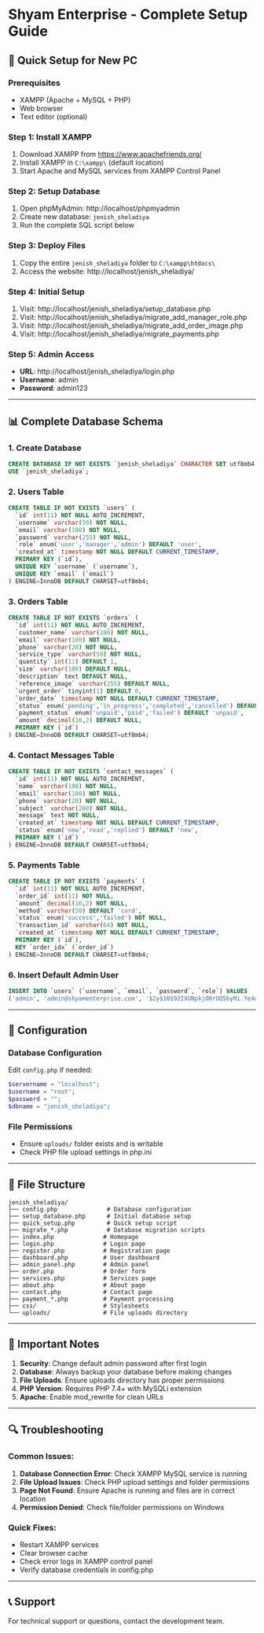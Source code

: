 # Shyam Enterprise - Complete Setup Guide

## 🚀 Quick Setup for New PC

### Prerequisites
- XAMPP (Apache + MySQL + PHP)
- Web browser
- Text editor (optional)

### Step 1: Install XAMPP
1. Download XAMPP from https://www.apachefriends.org/
2. Install XAMPP in `C:\xampp\` (default location)
3. Start Apache and MySQL services from XAMPP Control Panel

### Step 2: Setup Database
1. Open phpMyAdmin: http://localhost/phpmyadmin
2. Create new database: `jenish_sheladiya`
3. Run the complete SQL script below

### Step 3: Deploy Files
1. Copy the entire `jenish_sheladiya` folder to `C:\xampp\htdocs\`
2. Access the website: http://localhost/jenish_sheladiya/

### Step 4: Initial Setup
1. Visit: http://localhost/jenish_sheladiya/setup_database.php
2. Visit: http://localhost/jenish_sheladiya/migrate_add_manager_role.php
3. Visit: http://localhost/jenish_sheladiya/migrate_add_order_image.php
4. Visit: http://localhost/jenish_sheladiya/migrate_payments.php

### Step 5: Admin Access
- **URL**: http://localhost/jenish_sheladiya/login.php
- **Username**: admin
- **Password**: admin123

---

## 📊 Complete Database Schema

### 1. Create Database
```sql
CREATE DATABASE IF NOT EXISTS `jenish_sheladiya` CHARACTER SET utf8mb4 COLLATE utf8mb4_unicode_ci;
USE `jenish_sheladiya`;
```

### 2. Users Table
```sql
CREATE TABLE IF NOT EXISTS `users` (
  `id` int(11) NOT NULL AUTO_INCREMENT,
  `username` varchar(50) NOT NULL,
  `email` varchar(100) NOT NULL,
  `password` varchar(255) NOT NULL,
  `role` enum('user','manager','admin') DEFAULT 'user',
  `created_at` timestamp NOT NULL DEFAULT CURRENT_TIMESTAMP,
  PRIMARY KEY (`id`),
  UNIQUE KEY `username` (`username`),
  UNIQUE KEY `email` (`email`)
) ENGINE=InnoDB DEFAULT CHARSET=utf8mb4;
```

### 3. Orders Table
```sql
CREATE TABLE IF NOT EXISTS `orders` (
  `id` int(11) NOT NULL AUTO_INCREMENT,
  `customer_name` varchar(100) NOT NULL,
  `email` varchar(100) NOT NULL,
  `phone` varchar(20) NOT NULL,
  `service_type` varchar(50) NOT NULL,
  `quantity` int(11) DEFAULT 1,
  `size` varchar(100) DEFAULT NULL,
  `description` text DEFAULT NULL,
  `reference_image` varchar(255) DEFAULT NULL,
  `urgent_order` tinyint(1) DEFAULT 0,
  `order_date` timestamp NOT NULL DEFAULT CURRENT_TIMESTAMP,
  `status` enum('pending','in_progress','completed','cancelled') DEFAULT 'pending',
  `payment_status` enum('unpaid','paid','failed') DEFAULT 'unpaid',
  `amount` decimal(10,2) DEFAULT NULL,
  PRIMARY KEY (`id`)
) ENGINE=InnoDB DEFAULT CHARSET=utf8mb4;
```

### 4. Contact Messages Table
```sql
CREATE TABLE IF NOT EXISTS `contact_messages` (
  `id` int(11) NOT NULL AUTO_INCREMENT,
  `name` varchar(100) NOT NULL,
  `email` varchar(100) NOT NULL,
  `phone` varchar(20) NOT NULL,
  `subject` varchar(200) NOT NULL,
  `message` text NOT NULL,
  `created_at` timestamp NOT NULL DEFAULT CURRENT_TIMESTAMP,
  `status` enum('new','read','replied') DEFAULT 'new',
  PRIMARY KEY (`id`)
) ENGINE=InnoDB DEFAULT CHARSET=utf8mb4;
```

### 5. Payments Table
```sql
CREATE TABLE IF NOT EXISTS `payments` (
  `id` int(11) NOT NULL AUTO_INCREMENT,
  `order_id` int(11) NOT NULL,
  `amount` decimal(10,2) NOT NULL,
  `method` varchar(50) DEFAULT 'card',
  `status` enum('success','failed') NOT NULL,
  `transaction_id` varchar(64) NOT NULL,
  `created_at` timestamp NOT NULL DEFAULT CURRENT_TIMESTAMP,
  PRIMARY KEY (`id`),
  KEY `order_idx` (`order_id`)
) ENGINE=InnoDB DEFAULT CHARSET=utf8mb4;
```

### 6. Insert Default Admin User
```sql
INSERT INTO `users` (`username`, `email`, `password`, `role`) VALUES
('admin', 'admin@shyamenterprise.com', '$2y$10$92IXUNpkjO0rOQ5byMi.Ye4oKoEa3Ro9llC/.og/at2.uheWG/igi', 'admin');
```

---

## 🔧 Configuration

### Database Configuration
Edit `config.php` if needed:
```php
$servername = "localhost";
$username = "root";
$password = "";
$dbname = "jenish_sheladiya";
```

### File Permissions
- Ensure `uploads/` folder exists and is writable
- Check PHP file upload settings in php.ini

---

## 📁 File Structure
```
jenish_sheladiya/
├── config.php              # Database configuration
├── setup_database.php      # Initial database setup
├── quick_setup.php         # Quick setup script
├── migrate_*.php           # Database migration scripts
├── index.php              # Homepage
├── login.php              # Login page
├── register.php           # Registration page
├── dashboard.php          # User dashboard
├── admin_panel.php        # Admin panel
├── order.php              # Order form
├── services.php           # Services page
├── about.php              # About page
├── contact.php            # Contact page
├── payment_*.php          # Payment processing
├── css/                   # Stylesheets
└── uploads/               # File uploads directory
```

---

## 🚨 Important Notes

1. **Security**: Change default admin password after first login
2. **Database**: Always backup your database before making changes
3. **File Uploads**: Ensure uploads directory has proper permissions
4. **PHP Version**: Requires PHP 7.4+ with MySQLi extension
5. **Apache**: Enable mod_rewrite for clean URLs

---

## 🔍 Troubleshooting

### Common Issues:
1. **Database Connection Error**: Check XAMPP MySQL service is running
2. **File Upload Issues**: Check PHP upload settings and folder permissions
3. **Page Not Found**: Ensure Apache is running and files are in correct location
4. **Permission Denied**: Check file/folder permissions on Windows

### Quick Fixes:
- Restart XAMPP services
- Clear browser cache
- Check error logs in XAMPP control panel
- Verify database credentials in config.php

---

## 📞 Support
For technical support or questions, contact the development team.